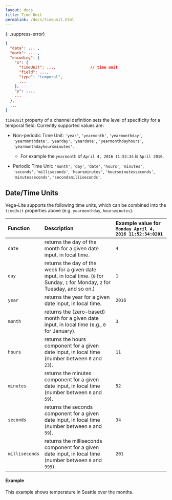 ```yaml
---
layout: docs
title: Time Unit
permalink: /docs/timeunit.html
---
```


{: .suppress-error}
```json
{
  "data": ... ,
  "mark": ... ,
  "encoding": {
    "x": {
      "timeUnit": ...,               // time unit
      "field": ...,
      "type": "temporal",
      ...
    },
    "y": ...,
    ...
  },
  ...
}
```

`timeUnit` property of a channel definition sets the level of specificity for a temporal field. Currently supported values are:

- Non-periodic Time Unit: `'year'`, `'yearmonth'`, `'yearmonthday'`, `'yearmonthdate'`, `'yearday'`, `'yeardate'`, `'yearmonthdayhours'`, `'yearmonthdayhoursminutes'`.
  - For example the `yearmonth` of `April 4, 2016 11:52:34` is `April 2016`.
  
- Periodic Time Unit: `'month'`, `'day'`, `'date'`, `'hours'`, `'minutes'`, `'seconds'`, `'milliseconds'`,  `'hoursminutes'`, `'hoursminutesseconds'`, `'minutesseconds'`, `'secondsmilliseconds'`.


## Date/Time Units

Vega-Lite supports the following time units, which can be combined into the `timeUnit` properties above (e.g. `yearmonthday`, `hoursminutes`).

| Function      | Description    |  Example value for `Monday April 4, 2016 11:52:34:0201`  |
| :------------ | :------------- | :-----------------------------------------------|
| `date`        | returns the day of the month for a given date input, in local time. | `4` |
| `day`         | returns the day of the week for a given date input, in local time.  (`0` for Sunday, `1` for Monday, `2` for Tuesday, and so on.)   | `1` |
| `year`        | returns the year for a given date input, in local time. | `2016` |
| `month`       | returns the (zero-based) month for a given date input, in local time (e.g., `0` for January).   | `3` |
| `hours`       | returns the hours component for a given date input, in local time (number between `0` and `23`). | `11` |
| `minutes`     | returns the minutes component for a given date input, in local time (number between `0` and `59`). | `52` |
| `seconds`     | returns the seconds component for a given date input, in local time (number between `0` and `59`). | `34` |
| `milliseconds`| returns the milliseconds component for a given date input, in local time  (number between `0` and `999`). | `201` |

#### Example

This example shows temperature in Seattle over the months.

<span class="vl-example" data-name="line_month"></span>
